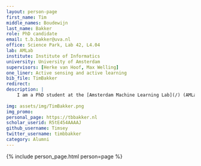 ```yaml
---
layout: person-page
first_name: Tim
middle_names: Boudewijn
last_name: Bakker
role: PhD candidate
email: t.b.bakker@uva.nl
office: Science Park, Lab 42, L4.04
lab: AMLab
institute: Institute of Informatics
university: University of Amsterdam
supervisors: [Herke van Hoof, Max Welling]
one_liner: Active sensing and active learning
bib_file: TimBakker
redirect: 
description: |
    I am a PhD student at the [Amsterdam Machine Learning Lab](/) (AMLab) with [Herke van Hoof](https://staff.fnwi.uva.nl/h.c.vanhoof/homepage/) and [Max Welling](https://staff.fnwi.uva.nl/m.welling/). My research focuses on active learning and active sensing. Other interests include AI alignment, everything Bayesian, and reinforcement learning.
    
img: assets/img/TimBakker.png
img_promo: 
personal_page: https://tbbakker.nl
scholar_userid: R5tE454AAAAJ
github_username: Timsey
twitter_username: timbbakker
category: Alumni
---
```


{% include person_page.html person=page %}